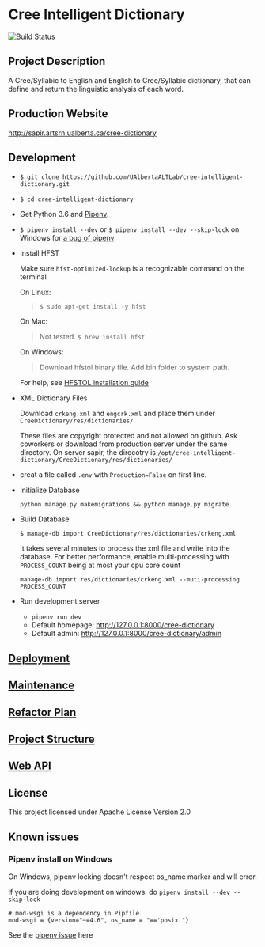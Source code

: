 # Cree Intelligent Dictionary

[![Build Status](https://travis-ci.org/UAlbertaALTLab/cree-intelligent-dictionary.svg?branch=master)](https://travis-ci.org/UAlbertaALTLab/cree-intelligent-dictionary)

## Project Description
A Cree/Syllabic to English and English to Cree/Syllabic dictionary, 
that can define and return the linguistic analysis of each word.


## Production Website
http://sapir.artsrn.ualberta.ca/cree-dictionary

## Development

- `$ git clone https://github.com/UAlbertaALTLab/cree-intelligent-dictionary.git`
- `$ cd cree-intelligent-dictionary`
- Get Python 3.6 and [Pipenv](https://github.com/pypa/pipenv#installation).
- `$ pipenv install --dev` or `$ pipenv install --dev --skip-lock` on Windows for [a bug of pipenv](https://github.com/UAlbertaALTLab/cree-intelligent-dictionary/blob/feat/DictionaryImporter/README.md#known-issues).
- Install HFST

    Make sure `hfst-optimized-lookup` is a recognizable command on the terminal

    On Linux:

    > `$ sudo apt-get install -y hfst`

    On Mac:

    > Not tested. `$ brew install hfst`

    On Windows:

    > Download hfstol binary file. Add bin folder to system path.

    For help, see [HFSTOL installation guide](https://github.com/hfst/hfst#installation-packages-for-debian-and-ubuntu)

- XML Dictionary Files

   Download `crkeng.xml` and `engcrk.xml` and place them under `CreeDictionary/res/dictionaries/`

   These files are copyright protected and not allowed on github. Ask coworkers or download from production server under the same directory. On server sapir, the direcotry is `/opt/cree-intelligent-dictionary/CreeDictionary/res/dictionaries/`

- creat a file called `.env` with `Production=False` on first line.

- Initialize Database

    `python manage.py makemigrations && python manage.py migrate`

- Build Database

    `$ manage-db import CreeDictionary/res/dictionaries/crkeng.xml` 
    
    It takes several minutes to process the xml file and write into the database. For better performance, enable multi-processing with `PROCESS_COUNT` being at most your cpu core count

    `manage-db import res/dictionaries/crkeng.xml --muti-processing PROCESS_COUNT` 
        
- Run development server
    - `pipenv run dev`
    - Default homepage: http://127.0.0.1:8000/cree-dictionary 
    - Default admin: http://127.0.0.1:8000/cree-dictionary/admin

## [Deployment](https://github.com/cmput401-winter2019/cree-intelligent-dictionary/wiki/Deployment)

## [Maintenance](https://github.com/cmput401-winter2019/cree-intelligent-dictionary/wiki/Maintenance)

## [Refactor Plan](https://github.com/cmput401-winter2019/cree-intelligent-dictionary/wiki/Refactor-Plan)

## [Project Structure](https://github.com/cmput401-winter2019/cree-intelligent-dictionary/wiki/Project-Structure)

## [Web API](https://github.com/cmput401-winter2019/cree-intelligent-dictionary/wiki/Web-API)

## License
This project licensed under Apache License Version 2.0

## Known issues

### Pipenv install on Windows
On Windows, pipenv locking doesn't respect os_name marker and will error.

If you are doing development on windows. do `pipenv install --dev --skip-lock`

```pipfile
# mod-wsgi is a dependency in Pipfile
mod-wsgi = {version="~=4.6", os_name = "=='posix'"}
```
See the [pipenv issue](https://github.com/pypa/pipenv/issues/3929#issue-488682330) here